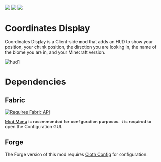 [![](http://cf.way2muchnoise.eu/full_coordinates-display_downloads.svg?badge_style=for_the_badge)](https://www.curseforge.com/minecraft/mc-mods/coordinates-display) [![](https://raw.githubusercontent.com/Boxadactle/coordinates-display/03d6faccdf955cb040012c252b57703435602a19/img/wiki.svg)]([[https://github.com/Boxadactle/coordinates-display/wiki](https://boxadactle.github.io/wiki/coordinates-display/)](https://boxadactle.github.io/wiki/coordinates-display/)) [![](https://raw.githubusercontent.com/Boxadactle/coordinates-display/c47768fbc605863978b6c88ca3c4fcac4a5885da/img/github.svg)](https://github.com/Boxadactle/coordinates-display)
# Coordinates Display

Coordinates Display is a Client-side mod that adds an HUD to show your position, your chunk position, the direction you are looking in, the name of the biome you are in, and your Minecraft version.

![hud1](https://github.com/Boxadactle/coordinates-display/blob/main/img/hud1.png?raw=true)

# Dependencies

## Fabric

[![Requires Fabric API](https://i.imgur.com/Ol1Tcf8.png)](https://www.curseforge.com/minecraft/mc-mods/fabric-api)

[Mod Menu](https://www.curseforge.com/minecraft/mc-mods/modmenu/) is recommended for configuration purposes. It is required to open the Configuration GUI.

## Forge

The Forge version of this mod requires [Cloth Config](https://www.curseforge.com/minecraft/mc-mods/cloth-config) for configuration.
